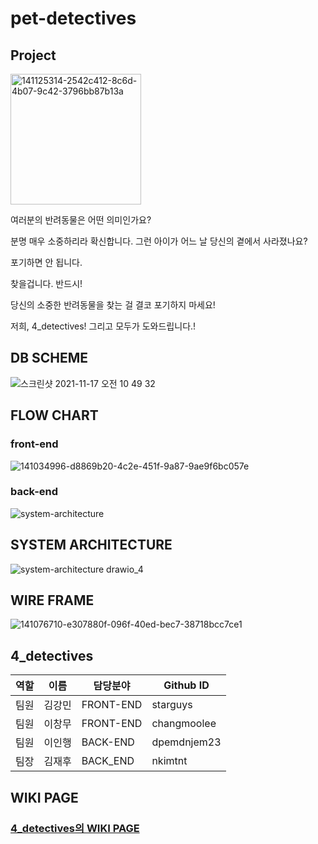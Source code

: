 # pet-detectives

##  Project

<img width="209" alt="141125314-2542c412-8c6d-4b07-9c42-3796bb87b13a" src="https://user-images.githubusercontent.com/83863101/142361753-9d8d3e14-36fa-4deb-b2d4-985b6d921a74.png">

여러분의 반려동물은 어떤 의미인가요?

분명 매우 소중하리라 확신합니다. 그런 아이가 어느 날 당신의 곁에서 사라졌나요? 

포기하면 안 됩니다.

찾을겁니다. 반드시!

당신의 소중한 반려동물을 찾는 걸 결코 포기하지 마세요!

저희, 4_detectives! 그리고 모두가 도와드립니다.!

## DB SCHEME
![스크린샷 2021-11-17 오전 10 49 32](https://user-images.githubusercontent.com/83863101/142362448-683e638f-eabf-4bdb-a483-e5dfd97f9b04.png)

## FLOW CHART
### front-end
![141034996-d8869b20-4c2e-451f-9a87-9ae9f6bc057e](https://user-images.githubusercontent.com/83863101/142362948-5173a6ee-3c30-4f74-83fc-bef04fe7667b.png)

### back-end
![system-architecture](https://user-images.githubusercontent.com/83863101/142367682-cc68c93c-b5fd-4214-95ec-65787d0834ee.jpg)

## SYSTEM ARCHITECTURE
![system-architecture drawio_4](https://user-images.githubusercontent.com/83863101/142362493-58400324-35ea-41cb-bf99-8b9b422f9995.png)

## WIRE FRAME
![141076710-e307880f-096f-40ed-bec7-38718bcc7ce1](https://user-images.githubusercontent.com/83863101/142362581-1df834fd-0b38-4b01-8b74-084e0317db98.jpeg)

## 4_detectives
역할 | 이름 | 담당분야 | Github ID
--- | --- | ------ | ---------
팀원 | 김강민 | FRONT-END | starguys
팀원 | 이창무 | FRONT-END | changmoolee
팀원 | 이인행 | BACK-END | dpemdnjem23
팀장 | 김재후 | BACK_END | nkimtnt

## WIKI PAGE
### [4_detectives의 WIKI PAGE](https://github.com/codestates/pet-detectives/wiki)
